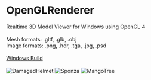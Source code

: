 # OpenGLRenderer
Realtime 3D Model Viewer for Windows using OpenGL 4<br/>
<br/>
Mesh formats: .gltf, .glb, .obj<br/>
Image formats: .png, .hdr, .tga, .jpg, .psd<br/>
<br/>
[Windows Build](Build/GLTF_ModelViewer_win64.zip)<br/>
<br/>
![DamagedHelmet](https://user-images.githubusercontent.com/19655951/139602928-b89f8123-eb4c-45a1-96ae-e844b1427028.jpg)
![Sponza](https://user-images.githubusercontent.com/19655951/139602931-db826c54-7475-400d-aaa2-3daf638dd77e.jpg)
![MangoTree](https://user-images.githubusercontent.com/19655951/139602932-2ebe21ae-97b6-4250-a538-9245bad3d374.jpg)
